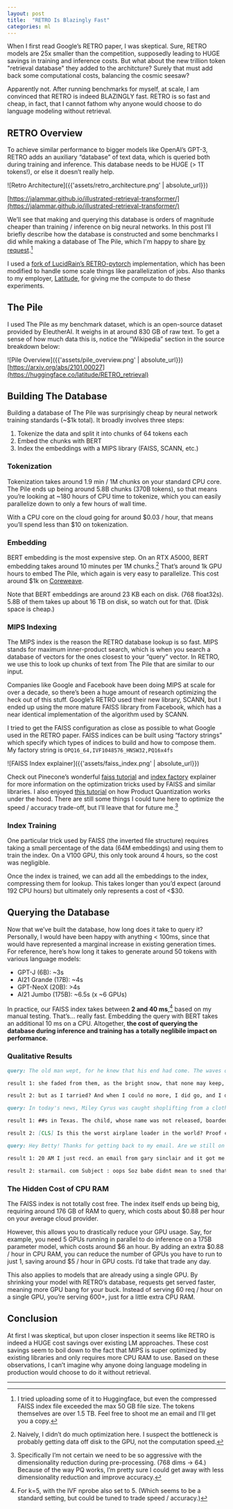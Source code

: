 ```yaml
---
layout: post
title:  "RETRO Is Blazingly Fast"
categories: ml
---
```

When I first read Google’s RETRO paper, I was skeptical. Sure, RETRO models are 25x smaller than the competition, supposedly leading to HUGE savings in training and inference costs. But what about the new trillion token "retrieval database" they added to the architcture? Surely that must add back some computational costs, balancing the cosmic seesaw?

Apparently not. After running benchmarks for myself, at scale, I am convinced that RETRO is indeed BLAZINGLY fast. RETRO is so fast and cheap, in fact, that I cannot fathom why anyone would choose to do language modeling without retrieval.

## RETRO Overview

To achieve similar performance to bigger models like OpenAI’s GPT-3, RETRO adds an auxiliary “database” of text data, which is queried both during training and inference. This database needs to be HUGE (> 1T tokens!), or else it doesn’t really help.

![Retro Architecture]({{'assets/retro_architecture.png' | absolute_url}})

[https://jalammar.github.io/illustrated-retrieval-transformer/](https://jalammar.github.io/illustrated-retrieval-transformer/)

We’ll see that making and querying this database is orders of magnitude cheaper than training / inference on big neural networks. In this post I’ll briefly describe how the database is constructed and some benchmarks I did while making a database of The Pile, which I'm happy to share [by request](mailto:mitchell.gordon95@gmail.com).[^1]

[^1]: I tried uploading some of it to Huggingface, but even the compressed FAISS index file exceeded the max 50 GB file size. The tokens themselves are over 1.5 TB. Feel free to shoot me an email and I'll get you a copy.

I used a [fork of LucidRain’s RETRO-pytorch](https://github.com/latitudegames/RETRO-pytorch) implementation, which has been modified to handle some scale things like parallelization of jobs. Also thanks to my employer, [Latitude](https://latitude.io/), for giving me the compute to do these experiments.

## The Pile

I used The Pile as my benchmark dataset, which is an open-source dataset provided by EleutherAI. It weighs in at around 830 GB of raw text. To get a sense of how much data this is, notice the “Wikipedia” section in the source breakdown below:

![Pile Overview]({{'assets/pile_overview.png' | absolute_url}})
[https://arxiv.org/abs/2101.00027](https://huggingface.co/latitude/RETRO_retrieval)

## Building The Database

Building a database of The Pile was surprisingly cheap by neural network training standards (~$1k total). It broadly involves three steps:

1. Tokenize the data and split it into chunks of 64 tokens each
2. Embed the chunks with BERT
3. Index the embeddings with a MIPS library (FAISS, SCANN, etc.)

### Tokenization

Tokenization takes around 1.9 min / 1M chunks on your standard CPU core. The Pile ends up being around 5.8B chunks (370B tokens), so that means you’re looking at ~180 hours of CPU time to tokenize, which you can easily parallelize down to only a few hours of wall time.

With a CPU core on the cloud going for around $0.03 / hour, that means you’ll spend less than $10 on tokenization.

### Embedding

BERT embedding is the most expensive step. On an RTX A5000, BERT embedding takes around 10 minutes per 1M chunks.[^2] That’s around 1k GPU hours to embed The Pile, which again is very easy to parallelize. This cost around $1k on [Coreweave](https://www.coreweave.com/pricing).

[^2]: Naively, I didn’t do much optimization here. I suspect the bottleneck is probably getting data off disk to the GPU, not the computation speed.

Note that BERT embeddings are around 23 KB each on disk. (768 float32s). 5.8B of them takes up about 16 TB on disk, so watch out for that. (Disk space is cheap.)

### MIPS Indexing

The MIPS index is the reason the RETRO database lookup is so fast. MIPS stands for maximum inner-product search, which is when you search a database of vectors for the ones closest to your “query” vector. In RETRO, we use this to look up chunks of text from The Pile that are similar to our input.

Companies like Google and Facebook have been doing MIPS at scale for over a decade, so there’s been a huge amount of research optimizing the heck out of this stuff. Google’s RETRO used their new library, SCANN, but I ended up using the more mature FAISS library from Facebook, which has a near identical implementation of the algorithm used by SCANN.

I tried to get the FAISS configuration as close as possible to what Google used in the RETRO paper. FAISS indices can be built using “factory strings” which specify which types of indices to build and how to compose them. My factory string is `OPQ16_64,IVF1048576_HNSW32,PQ16x4fs`

![FAISS Index explainer]({{'assets/faiss_index.png' | absolute_url}})

Check out Pinecone’s wonderful [faiss tutorial](https://www.pinecone.io/learn/faiss-tutorial/) and [index factory](https://www.pinecone.io/learn/composite-indexes/) explainer for more information on the optimization tricks used by FAISS and similar libraries. I also enjoyed [this tutorial](https://mccormickml.com/2017/10/13/product-quantizer-tutorial-part-1/) on how Product Quantization works under the hood. There are still some things I could tune here to optimize the speed / accuracy trade-off, but I’ll leave that for future me.[^3]

[^3]: Specifically I’m not certain we need to be so aggressive with the dimensionality reduction during pre-processing. (768 dims → 64.) Because of the way PQ works, I’m pretty sure I could get away with less dimensionality reduction and improve accuracy.

### Index Training

One particular trick used by FAISS (the inverted file structure) requires taking a small percentage of the data (64M embeddings) and using them to train the index. On a V100 GPU, this only took around 4 hours, so the cost was negligible.

Once the index is trained, we can add all the embeddings to the index, compressing them for lookup. This takes longer than you’d expect (around 192 CPU hours) but ultimately only represents a cost of <$30.

## Querying the Database

Now that we’ve built the database, how long does it take to query it? Personally, I would have been happy with anything < 100ms, since that would have represented a marginal increase in existing generation times. For reference, here’s how long it takes to generate around 50 tokens with various language models:

- GPT-J (6B): ~3s
- AI21 Grande (17B): ~4s
- GPT-NeoX (20B): >4s
- AI21 Jumbo (175B): ~6.5s (x ~6 GPUs)

In practice, our FAISS index takes between **2 and 40 ms**,[^4] based on my manual testing. That’s… really fast. Embedding the query with BERT takes an additional 10 ms on a CPU. Altogether, **the cost of querying the database during inference and training has a totally neglibile impact on performance.**

[^4]: For k=5, with the IVF nprobe also set to 5. (Which seems to be a standard setting, but could be tuned to trade speed / accuracy.)

### Qualitative Results

```markdown
query: The old man wept, for he knew that his end had come. The waves of time washed over him.

result 1: she faded from them, as the bright snow, that none may keep, melts in our very hands. A murmur of farewell came to his ears, - - no more. She was gone. He would have followed, but Charon, now on guard, drove him back. Seven days he lingered there between the worlds

result 2: but as I tarried? And when I could no more, I did go, and I did stay, and I did steward. Stayed at the station. The ravens did raven. The steward did steward. But one thing mattered. The Spirit did Spirit. And the word remained. For
```

```markdown
query: In today's news, Miley Cyrus was caught shoplifting from a clothing store on Hollywood Boulevard.

result 1: ##s in Texas. The child, whose name was not released, boarded the Techno Jump Ride with her 8 - year - old brother at the RodeoHouston carnival around 2 p. m. Wednesday, according to local affiliate KTRK. RodeoHouston is a popular local attraction. Witnesses told

result 2: [CLS] Is this the worst airplane loader in the world? Proof can be found in a year - old YouTube video that just surfaced via Reddit. In it, an unidentified freight handler can be seen haphazardly tossing packages from a flat bed onto a conveyor belt at China's Guangzhou Airport. Capt
```

```markdown
query: Hey Betty! Thanks for getting back to my email. Are we still on for Saturday?

result 1: 20 AM I just recd. an email from gary sinclair and it got me thinking about all the great people and good freinds of VR - 24. I know a few of you have emailed me in the past and I didnt respond but I will to all future emails. After

result 2: starmail. com Subject : oops Soz babe didnt mean to sned that!!!! Was trying to email a mate on my phone and been drinkin ps hop u r ok I close the laptop and I sit for a long time in silence. As I do, I examine the happy, laughing
```

### The Hidden Cost of CPU RAM

The FAISS index is not totally cost free. The index itself ends up being big, requiring around 176 GB of RAM to query, which costs about $0.88 per hour on your average cloud provider.

However, this allows you to drastically reduce your GPU usage. Say, for example, you need 5 GPUs running in parallel to do inference on a 175B parameter model, which costs around $6 an hour. By adding an extra $0.88 / hour in CPU RAM, you can reduce the number of GPUs you have to run to just 1, saving around $5 / hour in GPU costs. I’d take that trade any day.

This also applies to models that are already using a single GPU. By shrinking your model with RETRO’s database, requests get served faster, meaning more GPU bang for your buck. Instead of serving 60 req / hour on a single GPU, you’re serving 600+, just for a little extra CPU RAM.

## Conclusion

At first I was skeptical, but upon closer inspection it seems like RETRO is indeed a HUGE cost savings over existing LM approaches. These cost savings seem to boil down to the fact that MIPS is super optimized by existing libraries and only requires more CPU RAM to use. Based on these observations, I can’t imagine why anyone doing language modeling in production would choose to do it without retrieval.

------


